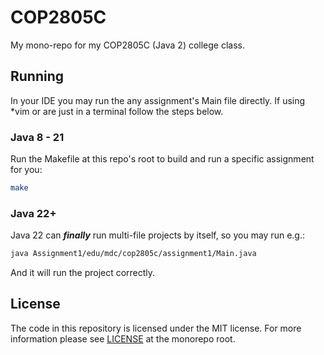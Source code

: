 # COP2805C

My mono-repo for my COP2805C (Java 2) college class.

## Running

In your IDE you may run the any assignment's Main file directly. If using \*vim
or are just in a terminal follow the steps below.

### Java 8 - 21

Run the Makefile at this repo's root to build and run a specific assignment for you:

```bash
make
```

### Java 22+

Java 22 can **_finally_** run multi-file projects by itself, so you may run e.g.:

```bash
java Assignment1/edu/mdc/cop2805c/assignment1/Main.java
```

And it will run the project correctly.

## License

The code in this repository is licensed under the MIT license. For more
information please see [LICENSE] at the monorepo root.

[LICENSE]: https://github.com/marcelohdez/COP2805C/blob/master/LICENSE
